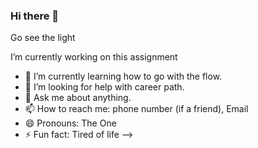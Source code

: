 ### Hi there 👋

Go see the light

I’m currently working on this assignment
- 🌱 I’m currently learning how to go with the flow.
- 🤔 I’m looking for help with career path.
- 💬 Ask me about anything.
- 📫 How to reach me: phone number (if a friend), Email
- 😄 Pronouns: The One
- ⚡ Fun fact: Tired of life
-->



<!--
**acorona13/acorona13** is a ✨ _special_ ✨ repository because its `README.md` (this file) appears on your GitHub profile.

Here are some ideas to get you started:

- 🔭 I’m currently working on this assignment
- 🌱 I’m currently learning how to go with the flow.
- 🤔 I’m looking for help with career path.
- 💬 Ask me about anything.
- 📫 How to reach me: phone number (if a friend), Email
- 😄 Pronouns: The One
- ⚡ Fun fact: Tired of life
-->
